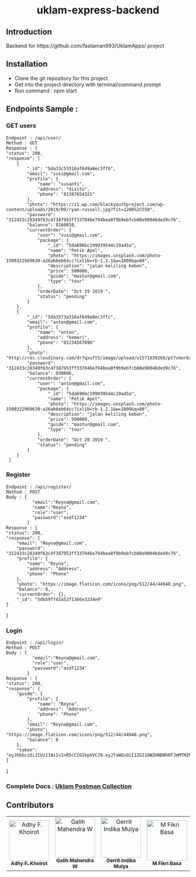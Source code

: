<h1 align="center">uklam-express-backend</h1>

## Introduction
<p>Backend for https://github.com/fastaman993/UklamApps/ project</p> 
  
## Installation
  - Clone the git repository for this project
  - Get into the project directory with terminal/command prompt
  - Run command : npm start
  
## Endpoints Sample : 
  ### GET users
    Endpoint : /api/user/
    Method : GET
    Response : {
    "status": 200,
    "response": [
        {
            "_id": "5da33c53316af649a8ec3ffb",
            "email": "susi@gmail.com",
            "profile": {
                "name": "susanti",
                "address": "disitu",
                "phone": "81387654321"
            },
            "photo": "https://i1.wp.com/blackyouthproject.com/wp-content/uploads/2019/09/ryan-russell.jpg?fit=1200%2C550",
            "password": "312433c28349f63c4f387953ff337046e794bea0f9b9ebfcb08e90046ded9c76",
            "balance": 8160010,
            "currentOrder": {
                "user": "susi@gmail.com",
                "package": {
                    "_id": "5da696bc199939544c19a45a",
                    "name": "Petik Apel",
                    "photo": "https://images.unsplash.com/photo-1500322969630-a26ab6eb64cc?ixlib=rb-1.2.1&w=1000&q=80",
                    "description": "jalan keliling kebon",
                    "price": 500000,
                    "guide": "mastur@gmail.com",
                    "type": "tour"
                },
                "orderDate": "Oct 19 2019 ",
                "status": "pending"
            }
        },
        {
            "_id": "5da3573a316af649a8ec3ffc",
            "email": "anton@gmail.com",
            "profile": {
                "name": "ontan",
                "address": "kemari",
                "phone": "01234567890"
            },
            "photo": "http://res.cloudinary.com/dr7qxuft5/image/upload/v1571039268/pt7vmor6sql2parmmbbk.jpg",
            "password": "312433c28349f63c4f387953ff337046e794bea0f9b9ebfcb08e90046ded9c76",
            "balance": 930006,
            "currentOrder": {
                "user": "anton@gmail.com",
                "package": {
                    "_id": "5da696bc199939544c19a45a",
                    "name": "Petik Apel",
                    "photo": "https://images.unsplash.com/photo-1500322969630-a26ab6eb64cc?ixlib=rb-1.2.1&w=1000&q=80",
                    "description": "jalan keliling kebon",
                    "price": 500000,
                    "guide": "mastur@gmail.com",
                    "type": "tour"
                },
                "orderDate": "Oct 20 2019 ",
                "status": "pending"
            }
        }
     ]
  ### Register
    Endpoint : /api/register/
    Method : POST
    Body : {
              "email":"Reyna@gmail.com",
              "name":"Reyna",
              "role":"user",
              "password":"asdf1234"
            }
    Response : {
    "status": 200,
    "response": {
        "email": "Reyna@gmail.com",
        "password": "312433c28349f63c4f387953ff337046e794bea0f9b9ebfcb08e90046ded9c76",
        "profile": {
            "name": "Reyna",
            "address": "Address",
            "phone": "Phone"
        },
        "photo": "https://image.flaticon.com/icons/png/512/44/44948.png",
        "balance": 0,
        "currentOrder": {},
        "_id": "5db59ff43a52f1366e3234e9"
    }
}
  ### Login
    Endpoint : /api/login/
    Method : POST
    Body : {
              "email":"Reyna@gmail.com",
              "role":"user",
              "password":"asdf1234"
            }
    Response : {
    "status": 200,
    "response": {
        "guide": {
            "profile": {
                "name": "Reyna",
                "address": "Address",
                "phone": "Phone"
            },
            "email": "Reyna@gmail.com",
            "photo": "https://image.flaticon.com/icons/png/512/44/44948.png",
            "balance": 0
        },
        "token": "eyJhbGciOiJIUzI1NiIsInR5cCI6IkpXVCJ9.eyJfaWQiOiI1ZGI1OWZmNDNhNTJmMTM2NmUzMjM0ZTkiLCJlbWFpbCI6IlJleW5hQGdtYWlsLmNvbSIsInBhc3N3b3JkIjoiMzEyNDMzYzI4MzQ5ZjYzYzRmMzg3OTUzZmYzMzcwNDZlNzk0YmVhMGY5YjllYmZjYjA4ZTkwMDQ2ZGVkOWM3NiIsInByb2ZpbGUiOnsibmFtZSI6IlJleW5hIiwiYWRkcmVzcyI6IkFkZHJlc3MiLCJwaG9uZSI6IlBob25lIn0sInBob3RvIjoiaHR0cHM6Ly9pbWFnZS5mbGF0aWNvbi5jb20vaWNvbnMvcG5nLzUxMi80NC80NDk0OC5wbmciLCJiYWxhbmNlIjowLCJjdXJyZW50T3JkZXIiOnt9LCJpYXQiOjE1NzIxODQxOTF9.pEMsgMHZs8_S08zuWvfGFvv_tehwPM0N1**********"
    }
}
  
  ### Complete Docs : [Uklam Postman Collection](https://documenter.getpostman.com/view/8457404/SVtWwSJu?version=latest#intro) 

    
  
 
## Contributors

<table border="0">
  <tr>
    <td align="center">
      <a href="https://github.com/fastaman993">
        <img width="110" src="https://avatars1.githubusercontent.com/fastaman993" alt="Adhy F. Khoirot"><br/>
          <sub><b>Adhy F. Khoirot</b></sub>
      </a>
    </td>
    <td align="center">
      <a href="https://github.com/mahendragalih26">
        <img width="110" src="https://avatars1.githubusercontent.com/mahendragalih26" alt="Galih Mahendra W"><br/>
          <sub><b>Galih Mahendra W</b></sub>
      </a>
    </td>
    <td align="center">
      <a href="https://github.com/Gimindika">
        <img width="110" src="https://avatars1.githubusercontent.com/Gimindika" alt="Gerrit Indika Mulya"><br/>
          <sub><b>Gerrit Indika Mulya</b></sub>
      </a>
    </td>
    <td align="center">
      <a href="https://github.com/fikribasa">
        <img width="110" src="https://avatars1.githubusercontent.com/fikribasa" alt="M Fikri Basa"><br/>
          <sub><b>M Fikri Basa</b></sub>
      </a>
    </td>
  </tr>
</table>
